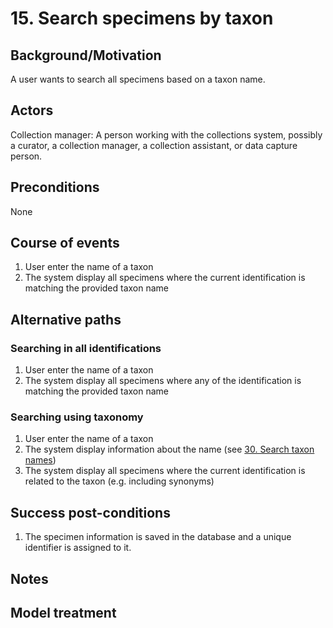 # 15. Search specimens by taxon

## Background/Motivation

A user wants to search all specimens based on a taxon name.

## Actors
Collection manager: A person working with the collections system, possibly a curator, a collection manager, a collection assistant, or data capture person.

## Preconditions
None

## Course of events
1. User enter the name of a taxon
1. The system display all specimens where the current identification is matching the provided taxon name

## Alternative paths
### Searching in all identifications
1. User enter the name of a taxon
1. The system display all specimens where any of the identification is matching the provided taxon name

### Searching using taxonomy 
1. User enter the name of a taxon
1. The system display information about the name (see [30. Search taxon names](../taxonomy/30-Search_taxon_names.md))
1. The system display all specimens where the current identification is related to the taxon (e.g. including synonyms)

## Success post-conditions

1. The specimen information is saved in the database and a unique identifier is assigned to it.

## Notes

## Model treatment
